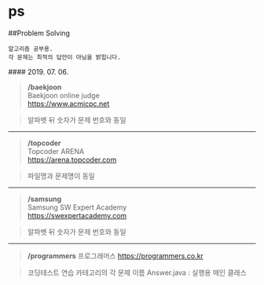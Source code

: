 # ps
##Problem Solving

    알고리즘 공부용.  
    각 문제는 최적의 답안이 아님을 밝힙니다.  

###\# 2019. 07. 06.

>**/baekjoon**  
Baekjoon online judge  
<https://www.acmicpc.net> 
 
>알파벳 뒤 숫자가 문제 번호와 동일

---

>**/topcoder**  
Topcoder ARENA  
<https://arena.topcoder.com>  

>파일명과 문제명이 동일  

---

>**/samsung**  
Samsung SW Expert Academy  
<https://swexpertacademy.com>  

>알파벳 뒤 숫자가 문제 번호와 동일

---

>**/programmers**
프로그래머스
<https://programmers.co.kr>

>코딩테스트 연습 카테고리의 각 문제 이름
>Answer.java : 실행용 메인 클래스